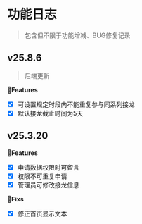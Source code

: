 # 功能日志
> 包含但不限于功能增减、BUG修复记录

## v25.8.6
> 后端更新

**🌟Features**
- [x] 可设置规定时段内不能重复参与同系列接龙
- [x] 默认接龙截止时间为5天

## v25.3.20

**🌟Features**
- [x] 申请数据权限时可留言
- [x] 权限不可重复申请
- [x] 管理员可修改接龙信息

**🐛Fixs**
- [x] 修正首页显示文本
